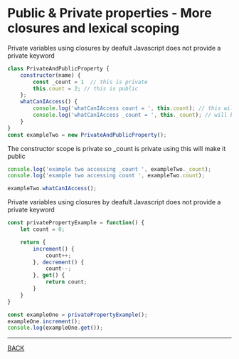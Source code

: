 # Public & Private properties - More closures and lexical scoping

Private variables using closures by deafult Javascript does not provide a private keyword

```javascript
class PrivateAndPublicProperty {
    constructor(name) {
        const _count = 1  // this is private
        this.count = 2; // this is public
    };
    whatCanIAccess() {
        console.log('whatCanIAccess count = ', this.count); // this will have a value
        console.log('whatCanIAccess _count = ', this._count); // will be undefinied
    }
}
const exampleTwo = new PrivateAndPublicProperty();
```

The constructor scope is private so _count is private using this will make it public

```javascript
console.log('example two accessing _count ', exampleTwo._count);
console.log('example two accessing count ', exampleTwo.count);

exampleTwo.whatCanIAccess();
```

Private variables using closures by deafult Javascript does not provide a private keyword

```javascript
const privatePropertyExample = function() {
    let count = 0;

    return {
        increment() {
            count++;
        }, decrement() {
            count--;
        }, get() {
            return count;
        }
    }
}

const exampleOne = privatePropertyExample();
exampleOne.increment();
console.log(exampleOne.get());
```
---
[BACK](../README.md)